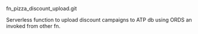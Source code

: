 fn_pizza_discount_upload.git

Serverless function to upload discount campaigns to ATP db using ORDS an invoked from other fn.

